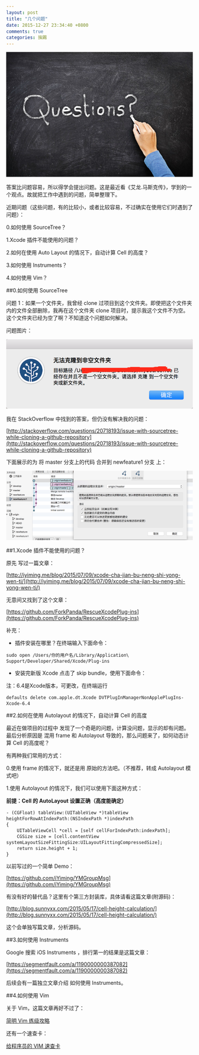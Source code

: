 ```yaml
---
layout: post
title: "几个问题"
date: 2015-12-27 23:34:40 +0800
comments: true
categories: 挨踢
---
```


![几个问题 3](/images/ji-ge-xiao-wen-ti/3.jpg)

答案比问题容易，所以得学会提出问题。这是最近看《艾龙.马斯克传》，学到的一个观点。故就把工作中遇到的问题，简单整理下。

近期问题（这些问题，有的比较小，或者比较容易，不过确实在使用它们时遇到了问题）：  
 
0.如何使用 SourceTree？  

1.Xcode 插件不能使用的问题？  

2.如何在使用 Auto Layout 的情况下，自动计算 Cell 的高度？  

3.如何使用 Instruments？  

4.如何使用 Vim？

##0.如何使用 SourceTree

问题 1：如果一个文件夹，我曾经 clone 过项目到这个文件夹。即使把这个文件夹内的文件全部删除，我再在这个文件夹 clone 项目时，提示我这个文件不为空。这个文件夹已经为空了啊？不知道这个问题如何解决。

问题图片：

![几个问题 0](/images/ji-ge-xiao-wen-ti/0.png)

我在 StackOverflow 中找到的答案，但仍没有解决我的问题：

[http://stackoverflow.com/questions/20718193/issue-with-sourcetree-while-cloning-a-github-repository](http://stackoverflow.com/questions/20718193/issue-with-sourcetree-while-cloning-a-github-repository)  


下面展示的为 将 master 分支上的代码 合并到 newfeature1 分支 上：  

![几个问题 1](/images/ji-ge-xiao-wen-ti/1.png)

##1.Xcode 插件不能使用的问题？


原先 写过一篇文章：  

[http://iyiming.me/blog/2015/07/09/xcode-cha-jian-bu-neng-shi-yong-wen-ti/](http://iyiming.me/blog/2015/07/09/xcode-cha-jian-bu-neng-shi-yong-wen-ti/)  

无意间又找到了这个文章：

[https://github.com/ForkPanda/RescueXcodePlug-ins](https://github.com/ForkPanda/RescueXcodePlug-ins)  

补充：  

- 插件安装在哪里？在终端输入下面命令：  

```
sudo open /Users/你的用户名/Library/Application\ Support/Developer/Shared/Xcode/Plug-ins
```

- 安装完新版 Xcode 点击了 skip bundle，使用下面命令：

 注：6.4是Xcode版本，可更改，在终端运行

```
defaults delete com.apple.dt.Xcode DVTPlugInManagerNonApplePlugIns-Xcode-6.4 
```

##2.如何在使用 Autolayout 的情况下，自动计算 Cell 的高度

最近在做项目的过程中 发现了一个奇葩的问题，计算没问题，显示的却有问题。最后分析原因是 混用 frame 和 Autolayout 导致的，那么问题来了，如何动态计算 Cell 的高度呢？

有两种我们常用的方式：  

0.使用 frame 的情况下，就还是用 原始的方法吧。（不推荐，转成 Autolayout 模式吧）
 
1.使用 Autolayout 的情况下，我们可以使用下面这种方式：  

**前提：Cell 的 AutoLayout 设置正确（高度能确定）**

```
- (CGFloat) tableView:(UITableView *)tableView heightForRowAtIndexPath:(NSIndexPath *)indexPath
{
    UITableViewCell *cell = [self cellForIndexPath:indexPath];
    CGSize size = [cell.contentView systemLayoutSizeFittingSize:UILayoutFittingCompressedSize];
    return size.height + 1;
}
```

以前写过的一个简单 Demo：  

[https://github.com/iYiming/YMGroupMsg](https://github.com/iYiming/YMGroupMsg)  


有没有好的替代品？这里有个第三方封装库，具体请看这篇文章(附源码)：

[http://blog.sunnyxx.com/2015/05/17/cell-height-calculation/](http://blog.sunnyxx.com/2015/05/17/cell-height-calculation/)  

这个会单独写篇文章，分析源码。

##3.如何使用 Instruments

Google 搜索 iOS Instruments ，排行第一的结果是这篇文章：

[https://segmentfault.com/a/1190000000387082](https://segmentfault.com/a/1190000000387082)  

后续会有一篇独立文章介绍 如何使用 Instruments。

##4.如何使用 Vim

关于 Vim，这篇文章再好不过了：

[简明 Vim 练级攻略](http://coolshell.cn/articles/5426.html)   

还有一个速查卡：

[给程序员的 VIM 速查卡](http://coolshell.cn/articles/5479.html)    
